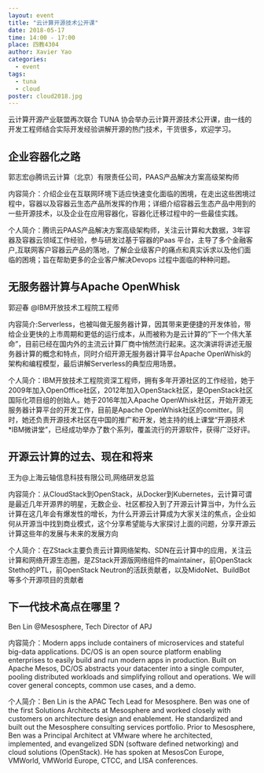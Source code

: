 ```yaml
---
layout: event
title: "云计算开源技术公开课"
date: 2018-05-17
time: 14:00 - 17:00
place: 四教4304
author: Xavier Yao
categories:
  - event
tags:
  - tuna
  - cloud
poster: cloud2018.jpg
---
```


云计算开源产业联盟再次联合 TUNA 协会举办云计算开源技术公开课，由一线的开发工程师结合实际开发经验讲解开源的热门技术，干货很多，欢迎学习。

<!--more-->

## 企业容器化之路
郭志宏@腾讯云计算（北京）有限责任公司，PAAS产品解决方案高级架构师

内容简介：介绍企业在互联网环境下适应快速变化面临的困境，在走出这些困境过程中，容器以及容器云生态产品所发挥的作用；详细介绍容器云生态产品中用到的一些开源技术，以及企业在应用容器化，容器化迁移过程中的一些最佳实践。

个人简介：腾讯云PAAS产品解决方案高级架构师，关注云计算和大数据，3年容器及容器云领域工作经验，参与研发过基于容器的Paas 平台，主导了多个金融客户,互联网客户容器云产品的落地，了解企业级客户的痛点和真实诉求以及他们面临的困境；旨在帮助更多的企业客户解决Devops 过程中面临的种种问题。

## 无服务器计算与Apache OpenWhisk
郭迎春 @IBM开放技术工程院工程师

内容简介:Serverless，也被叫做无服务器计算，因其带来更便捷的开发体验，带给企业更快的上市周期和更低的运行成本，从而被称为是云计算的“下一个伟大革命”，目前已经在国内外的主流云计算厂商中悄然流行起来。这次演讲将讲述无服务器计算的概念和特点，同时介绍开源无服务器计算平台Apache OpenWhisk的架构和编程模型，最后讲解Serverless的典型应用场景。

个人简介：IBM开放技术工程院资深工程师，拥有多年开源社区的工作经验，她于2009年加入OpenOffice社区，2012年加入OpenStack社区，是OpenStack社区国际化项目组的创始人。她于2016年加入Apache OpenWhisk社区，开始开源无服务器计算平台的开发工作，目前是Apache OpenWhisk社区的comitter。同时，她还负责开源技术社区在中国的推广和开发，她主持的线上课堂“开源技术*IBM微讲堂”，已经成功举办了数个系列，覆盖流行的开源软件，获得广泛好评。

## 开源云计算的过去、现在和将来
王为@上海云轴信息科技有限公司,网络研发总监

内容简介：从CloudStack到OpenStack，从Docker到Kubernetes，云计算可谓是最近几年开源界的明星，无数企业、社区都投入到了开源云计算当中，为什么云计算在这几年会有爆发性的增长，为什么开源云计算成为大家关注的焦点，企业如何从开源当中找到商业模式，这个分享希望能与大家探讨上面的问题，分享开源云计算这些年的发展与未来的发展方向

个人简介：在ZStack主要负责云计算网络架构、SDN在云计算中的应用，关注云计算和网络开源生态圈，是ZStack开源版网络组件的maintainer，前OpenStack Stetho的PTL，前OpenStack Neutron的活跃贡献者，以及MidoNet、BuildBot等多个开源项目的贡献者

## 下一代技术高点在哪里？
Ben Lin @Mesosphere, Tech Director of APJ

内容简介：Modern apps include containers of microservices and stateful big-data applications. DC/OS is an open source platform enabling enterprises to easily build and run modern apps in production. Built on Apache Mesos, DC/OS abstracts your datacenter into a single computer, pooling distributed workloads and simplifying rollout and operations. We will cover general concepts, common use cases, and a demo.

个人简介：Ben Lin is the APAC Tech Lead for Mesosphere. Ben was one of the first Solutions Architects at Mesosphere and worked closely with customers on architecture design and enablement. He standardized and built out the Mesosphere consulting services portfolio. Prior to Mesosphere, Ben was a Principal Architect at VMware where he architected, implemented, and evangelized SDN (software defined networking) and cloud solutions (OpenStack). He has spoken at MesosCon Europe, VMWorld, VMWorld Europe, CTCC, and LISA conferences.

